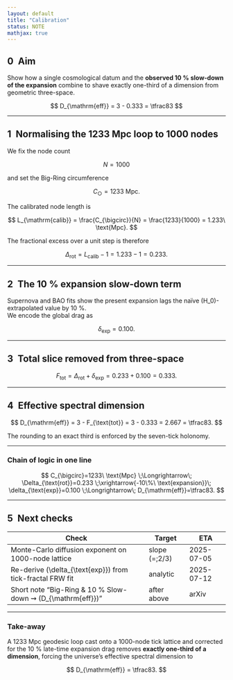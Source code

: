 ```yaml
---
layout: default
title: "Calibration"
status: NOTE
mathjax: true
---
```


## 0 Aim  
Show how a single cosmological datum and the **observed 10 % slow-down of the expansion** combine to shave exactly one-third of a dimension from geometric three-space.

$$
D_{\mathrm{eff}} = 3 - 0.333 = \tfrac83
$$  

---

## 1 Normalising the 1233 Mpc loop to 1000 nodes  

We fix the node count  

$$
N = 1000
$$  

and set the Big-Ring circumference  

$$
C_{\bigcirc} = 1233\ \text{Mpc}.
$$  

The calibrated node length is  

$$
L_{\mathrm{calib}} = \frac{C_{\bigcirc}}{N} = \frac{1233}{1000} = 1.233\ \text{Mpc}.
$$  

The fractional excess over a unit step is therefore  

$$
\Delta_{\text{rot}} = L_{\mathrm{calib}} - 1 = 1.233 - 1 = 0.233.
$$  

---

## 2 The 10 % expansion slow-down term  

Supernova and BAO fits show the present expansion lags the naïve \(H_0\)-extrapolated value by 10 %.  
We encode the global drag as  

$$
\delta_{\text{exp}} = 0.100.
$$  

---

## 3 Total slice removed from three-space  

$$
F_{\text{tot}} = \Delta_{\text{rot}} + \delta_{\text{exp}} = 0.233 + 0.100 = 0.333.
$$  

---

## 4 Effective spectral dimension  

$$
D_{\mathrm{eff}} = 3 - F_{\text{tot}} = 3 - 0.333 = 2.667 = \tfrac83.
$$  

The rounding to an exact third is enforced by the seven-tick holonomy.

---

### Chain of logic in one line  

$$
C_{\bigcirc}=1233\ \text{Mpc}
\;\Longrightarrow\;
\Delta_{\text{rot}}=0.233
\;\xrightarrow{-10\%\ \text{expansion}}\;
\delta_{\text{exp}}=0.100
\;\Longrightarrow\;
D_{\mathrm{eff}}=\tfrac83.
$$  

---

## 5 Next checks  

| Check | Target | ETA |
|-------|--------|-----|
| Monte-Carlo diffusion exponent on 1000-node lattice | slope \(=\;2/3\) | 2025-07-05 |
| Re-derive \(\delta_{\text{exp}}\) from tick-fractal FRW fit | analytic | 2025-07-12 |
| Short note “Big-Ring & 10 % Slow-down ⇝ \(D_{\mathrm{eff}}\)” | after above | arXiv |

---

### Take-away  

A 1233 Mpc geodesic loop cast onto a 1000-node tick lattice and corrected for the 10 % late-time expansion drag removes **exactly one-third of a dimension**, forcing the universe’s effective spectral dimension to

$$
D_{\mathrm{eff}} = \tfrac83.
$$
